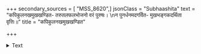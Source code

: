 +++
secondary_sources = [ "MSS_8620",]
jsonClass = "Subhaashita"
text = "कपिकुलनखमुखखण्डित- तरुतलफलभोजनो वरं पुरुषः।  \nन पुनर्धनमदगर्वित- मुखभङ्गकदर्थिता वृत्तिः॥"
title = "कपिकुलनखमुखखण्डित"

+++

<details><summary>Text</summary>

कपिकुलनखमुखखण्डित- तरुतलफलभोजनो वरं पुरुषः।  
न पुनर्धनमदगर्वित- मुखभङ्गकदर्थिता वृत्तिः॥
</details>
